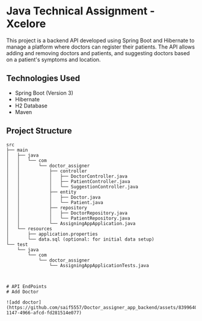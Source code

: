 # Java Technical Assignment - Xcelore

This project is a backend API developed using Spring Boot and Hibernate to manage a platform where doctors can register their patients. The API allows adding and removing doctors and patients, and suggesting doctors based on a patient's symptoms and location.

## Technologies Used

- Spring Boot (Version 3)
- Hibernate
- H2 Database
- Maven

## Project Structure

```plaintext
src
├── main
│   ├── java
│   │   └── com
│   │       └── doctor_assigner
│   │           ├── controller
│   │           │   ├── DoctorController.java
│   │           │   ├── PatientController.java
│   │           │   └── SuggestionController.java
│   │           ├── entity
│   │           │   ├── Doctor.java
│   │           │   └── Patient.java
│   │           ├── repository
│   │           │   ├── DoctorRepository.java
│   │           │   └── PatientRepository.java
│   │           └── AssigningAppApplication.java
│   └── resources
│       ├── application.properties
│       └── data.sql (optional: for initial data setup)
└── test
    └── java
        └── com
            └── doctor_assigner
                └── AssigningAppApplicationTests.java



# API EndPoints
# Add Doctor

![add doctor](https://github.com/saif5557/Doctor_assigner_app_backend/assets/83996409/9d6a0a78-1147-4966-afcd-fd281514e077)


